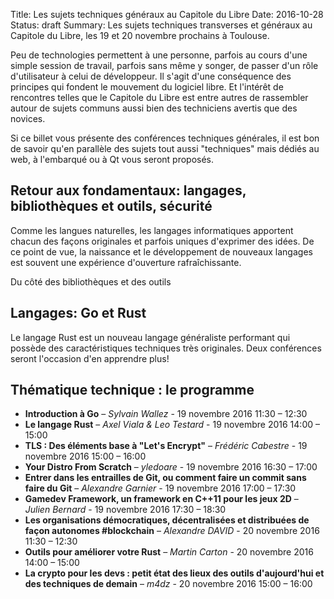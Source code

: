 Title: Les sujets techniques généraux au Capitole du Libre 
Date: 2016-10-28
Status: draft
Summary: Les sujets techniques transverses et généraux au Capitole du Libre, les 19 et 20 novembre prochains à Toulouse.

Peu de technologies permettent à une personne, parfois au cours d'une simple session de travail, parfois sans même y songer, de passer d'un rôle d'utilisateur à celui de développeur. Il s'agit d'une conséquence des principes qui fondent le mouvement du logiciel libre. Et l'intérêt de rencontres telles que le Capitole du Libre est entre autres de rassembler autour de sujets communs aussi bien des techniciens avertis que des novices.

Si ce billet vous présente des conférences techniques générales, il est bon de savoir qu'en parallèle des sujets tout aussi "techniques" mais dédiés au web, à l'embarqué ou à Qt vous seront proposés.

## Retour aux fondamentaux: langages, bibliothèques et outils, sécurité

Comme les langues naturelles, les langages informatiques apportent chacun des façons originales et parfois uniques d'exprimer des idées. De ce point de vue, la naissance et le développement de nouveaux langages est souvent une expérience d'ouverture rafraîchissante.

Du côté des bibliothèques et des outils

## Langages: Go et Rust

Le langage Rust est un nouveau langage généraliste performant qui possède des caractéristiques techniques très originales. Deux conférences seront l'occasion d'en apprendre plus!

## Thématique technique : le programme

* **Introduction à Go** – *Sylvain Wallez* - 19 novembre 2016 11:30 – 12:30
* **Le langage Rust** – *Axel Viala & Leo Testard* - 19 novembre 2016 14:00 – 15:00
* **TLS : Des éléments base à "Let's Encrypt"** – *Frédéric Cabestre* - 19 novembre 2016 15:00 – 16:00
* **Your Distro From Scratch** – *yledoare* - 19 novembre 2016 16:30 – 17:00
* **Entrer dans les entrailles de Git, ou comment faire un commit sans faire du Git** – *Alexandre Garnier* - 19 novembre 2016 17:00 – 17:30
* **Gamedev Framework, un framework en C++11 pour les jeux 2D** – *Julien Bernard* - 19 novembre 2016 17:30 – 18:30
* **Les organisations démocratiques, décentralisées et distribuées de façon autonomes #blockchain** – *Alexandre DAVID* - 20 novembre 2016 11:30 – 12:30
* **Outils pour améliorer votre Rust** – *Martin Carton* - 20 novembre 2016 14:00 – 15:00
* **La crypto pour les devs : petit état des lieux des outils d'aujourd'hui et des techniques de demain** – *m4dz* - 20 novembre 2016 15:00 – 16:00
